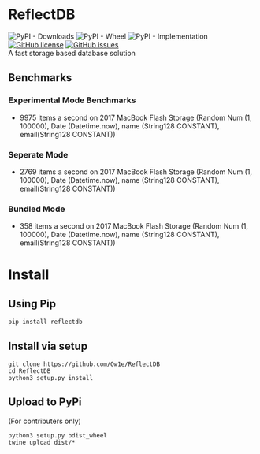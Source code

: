 # ReflectDB   
![PyPI - Downloads](https://img.shields.io/pypi/dw/reflectdb?style=flat-square) ![PyPI - Wheel](https://img.shields.io/pypi/wheel/reflectdb?style=flat-square) ![PyPI - Implementation](https://img.shields.io/pypi/implementation/reflectdb?style=flat-square) [![GitHub license](https://img.shields.io/github/license/Ow1e/ReflectDB?style=flat-square)](https://github.com/Ow1e/ReflectDB/blob/master/LICENSE) [![GitHub issues](https://img.shields.io/github/issues/Ow1e/ReflectDB?style=flat-square)](https://github.com/Ow1e/ReflectDB/issues)  
A fast storage based database solution 

## Benchmarks
### Experimental Mode Benchmarks
 - 9975 items a second on 2017 MacBook Flash Storage (Random Num (1, 100000), Date (Datetime.now), name (String128 CONSTANT), email(String128 CONSTANT))
### Seperate Mode
- 2769 items a second on 2017 MacBook Flash Storage (Random Num (1, 100000), Date (Datetime.now), name (String128 CONSTANT), email(String128 CONSTANT))
### Bundled Mode 
- 358 items a second on 2017 MacBook Flash Storage (Random Num (1, 100000), Date (Datetime.now), name (String128 CONSTANT), email(String128 CONSTANT))

# Install
## Using Pip
```
pip install reflectdb
```
## Install via setup
```
git clone https://github.com/Ow1e/ReflectDB
cd ReflectDB
python3 setup.py install
```
## Upload to PyPi
(For contributers only)
```
python3 setup.py bdist_wheel 
twine upload dist/* 
```
